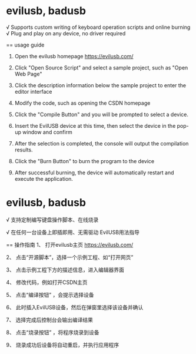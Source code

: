 # evilusb, badusb
√ Supports custom writing of keyboard operation scripts and online burning  
√ Plug and play on any device, no driver required

== usage guide
1. Open the evilusb homepage https://evilusb.com/
 
2. Click "Open Source Script" and select a sample project, such as "Open Web Page"
 
3. Click the description information below the sample project to enter the editor interface
 
4. Modify the code, such as opening the CSDN homepage
 
5. Click the "Compile Button" and you will be prompted to select a device.
 
6. Insert the EvilUSB device at this time, then select the device in the pop-up window and confirm
 
 
7. After the selection is completed, the console will output the compilation results.
 
8. Click the "Burn Button" to burn the program to the device
 
9. After successful burning, the device will automatically restart and execute the application.

# evilusb, badusb
√ 支持定制编写键盘操作脚本、在线烧录

√ 在任何一台设备上即插即用、无需驱动
EvilUSB用法指导

== 操作指南
1、	打开evilusb主页 https://evilusb.com/
 
2、	点击“开源脚本”，选择一个示例工程、如“打开网页”
 
3、	点击示例工程下方的描述信息，进入编辑器界面
 
4、	修改代码，例如打开CSDN主页
 
5、	点击“编译按钮” ，会提示选择设备
 
6、	此时插入EvilUSB设备，然后在弹窗里选择该设备并确认
 
 
7、	选择完成后控制台会输出编译结果
 
8、	点击“烧录按钮” ，将程序烧录到设备
 
9、	烧录成功后设备将自动重启，并执行应用程序
